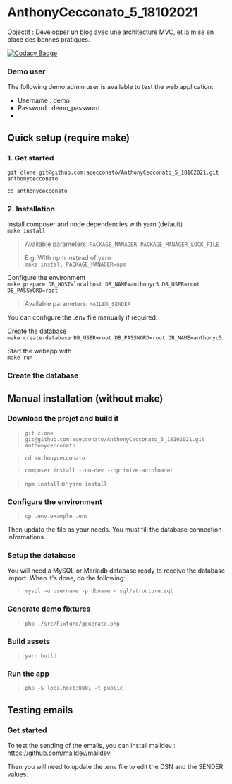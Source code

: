 # AnthonyCecconato_5_18102021

Objectif : Développer un blog avec une architecture MVC, et la mise en place des bonnes pratiques.

[![Codacy Badge](https://app.codacy.com/project/badge/Grade/7b11d8126b1e49b5976118ad7abb5bae)](https://www.codacy.com/gh/acecconato/AnthonyCecconato_5_18102021/dashboard?utm_source=github.com&amp;utm_medium=referral&amp;utm_content=acecconato/AnthonyCecconato_5_18102021&amp;utm_campaign=Badge_Grade)

### Demo user
The following demo admin user is available to test the web application:
- Username : demo
- Password : demo_password
- 

## Quick setup (require make)


### 1. Get started

`git clone git@github.com:acecconato/AnthonyCecconato_5_18102021.git anthonycecconato`

`cd anthonycecconato`

### 2. Installation

Install composer and node dependencies with yarn (default)  
`make install`

> Available parameters: `PACKAGE_MANAGER`, `PACKAGE_MANAGER_LOCK_FILE`
>
> E.g: With npm instead of yarn  
> `make install PACKAGE_MANAGER=npm`

Configure the environment  
`make prepare DB_HOST=localhost DB_NAME=anthonyc5 DB_USER=root DB_PASSWORD=root`

> Available parameters: `MAILER_SENDER`

You can configure the .env file manually if required.

Create the database  
`make create-database DB_USER=root DB_PASSWORD=root DB_NAME=anthonyc5`

Start the webapp with  
`make run`




### Create the database


## Manual installation (without make)


### Download the projet and build it

> `git clone git@github.com:acecconato/AnthonyCecconato_5_18102021.git anthonycecconato`

> `cd anthonycecconato`

> `composer install --no-dev --optimize-autoloader`

> `npm install` or `yarn install`
> 

### Configure the environment

> `cp .env.example .env`

Then update the file as your needs. You must fill the database connection informations.


### Setup the database

You will need a MySQL or Mariadb database ready to receive the database import. When it's done, do the following:

> `mysql -u username -p dbname < sql/structure.sql`

### Generate demo fixtures

> `php ./src/Fixture/generate.php`

### Build assets

> `yarn build`

### Run the app

> `php -S localhost:8001 -t public`

## Testing emails

### Get started

To test the sending of the emails, you can install maildev : https://github.com/maildev/maildev.

Then you will need to update the .env file to edit the DSN and the SENDER values.
